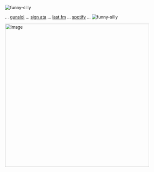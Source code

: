 
![funny-silly](https://github.com/user-attachments/assets/b93714d4-4b4d-4ccc-91ac-af4e5d52985a)

 ... [gunslol](http://guns.lol/boyrot) ... [sign ata](https://prophetoffalsehope.atabook.org/) ... [last.fm](https://www.last.fm/user/corpsehem) ... [spotify](https://open.spotify.com/user/31iydpcy5qoohkge2fdzy2oukuvy?si=f43be6e7120f49bc&nd=1&dlsi=f0a492e36d604d00) ... ![funny-silly](https://github.com/user-attachments/assets/754518fa-eb6d-41be-a9ff-bcadd9fa1ecb)




<img width="474" height="470" alt="image" src="https://github.com/user-attachments/assets/375693b9-3c26-4437-b682-16c5607b839a" />














